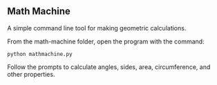 ## Math Machine

A simple command line tool for making geometric calculations.

From the math-machine folder, open the program with the command:

```python mathmachine.py```

Follow the prompts to calculate angles, sides, area, circumference, and other properties.